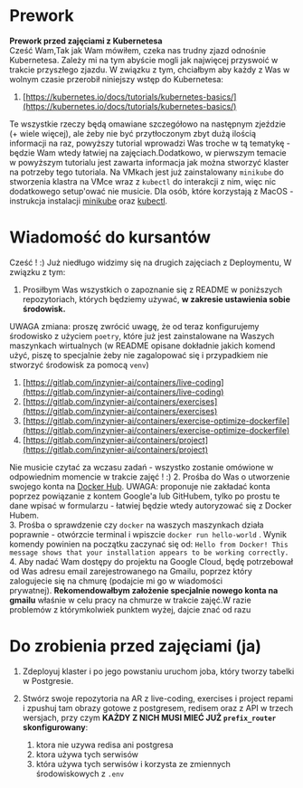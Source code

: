 

# Prework

**Prework przed zajęciami z Kubernetesa**  
Cześć Wam,Tak jak Wam mówiłem, czeka nas trudny zjazd odnośnie Kubernetesa. Zależy mi na tym abyście mogli jak najwięcej przyswoić w trakcie przyszłego zjazdu. W związku z tym, chciałbym aby każdy z Was w wolnym czasie przerobił niniejszy wstęp do Kubernetesa:

1. [https://kubernetes.io/docs/tutorials/kubernetes-basics/](https://kubernetes.io/docs/tutorials/kubernetes-basics/)

Te wszystkie rzeczy będą omawiane szczegółowo na następnym zjeździe (+ wiele więcej), ale żeby nie być przytłoczonym zbyt dużą ilością informacji na raz, powyższy tutorial wprowadzi Was troche w tą tematykę - będzie Wam wtedy łatwiej na zajęciach.Dodatkowo, w pierwszym temacie w powyższym tutorialu jest zawarta informacja jak można stworzyć klaster na potrzeby tego tutoriala. Na VMkach jest już zainstalowany `minikube` do stworzenia klastra na VMce wraz z `kubectl` do interakcji z nim, więc nic dodatkowego setup'ować nie musicie. Dla osób, które korzystają z MacOS - instrukcja instalacji [minikube](https://minikube.sigs.k8s.io/docs/start/) oraz [kubectl](https://kubernetes.io/docs/tasks/tools/install-kubectl-macos/#install-with-homebrew-on-macos).


# Wiadomość do kursantów

Cześć ! :) Już niedługo widzimy się na drugich zajęciach z Deploymentu, W związku z tym:

1. Prosiłbym Was wszystkich o zapoznanie się z README w poniższych repozytoriach, których będziemy używać, **w zakresie ustawienia sobie środowisk.**

UWAGA zmiana: proszę zwrócić uwagę, że od teraz konfigurujemy środowisko z użyciem `poetry`, które już jest zainstalowane na Waszych maszynkach wirtualnych (w README opisane dokładnie jakich komend użyć, piszę to specjalnie żeby nie zagalopować się i przypadkiem nie stworzyć środowisk za pomocą `venv`)

1. [https://gitlab.com/inzynier-ai/containers/live-coding](https://gitlab.com/inzynier-ai/containers/live-coding)
2. [https://gitlab.com/inzynier-ai/containers/exercises](https://gitlab.com/inzynier-ai/containers/exercises)
3. [https://gitlab.com/inzynier-ai/containers/exercise-optimize-dockerfile](https://gitlab.com/inzynier-ai/containers/exercise-optimize-dockerfile)
4. [https://gitlab.com/inzynier-ai/containers/project](https://gitlab.com/inzynier-ai/containers/project)

Nie musicie czytać za wczasu zadań - wszystko zostanie omówione w odpowiednim momencie w trakcie zajęć ! :) 2. Prośba do Was o utworzenie swojego konta na [Docker Hub](https://hub.docker.com/). UWAGA: proponuje nie zakładać konta poprzez powiązanie z kontem Google'a lub GitHubem, tylko po prostu te dane wpisać w formularzu - łatwiej będzie wtedy autoryzować się z Docker Hubem.  
3. Prośba o sprawdzenie czy `docker` na waszych maszynkach działa poprawnie - otwórzcie terminal i wpiszcie `docker run hello-world` . Wynik komendy powinien na początku zaczynać się od: `Hello from Docker! This message shows that your installation appears to be working correctly.`  
4. Aby nadać Wam dostępy do projektu na Google Cloud, będę potrzebował od Was adresu email zarejestrowanego na Gmailu, poprzez który zalogujecie się na chmurę (podajcie mi go w wiadomości prywatnej). **Rekomendowałbym założenie specjalnie nowego konta na gmailu** właśnie w celu pracy na chmurze w trakcie zajęć.W razie problemów z którymkolwiek punktem wyżej, dajcie znać od razu

# Do zrobienia przed zajęciami (ja)

  

1. Zdeployuj klaster i po jego powstaniu uruchom joba, który tworzy tabelki w Postgresie. 
       
3. Stwórz swoje repozytoria na AR z live-coding, exercises i project repami i zpushuj tam obrazy gotowe z postgresem, redisem oraz z API w trzech wersjach, przy czym **KAŻDY Z NICH MUSI MIEĆ JUŻ `prefix_router` skonfigurowany**: 
	1) ktora nie uzywa redisa ani postgresa 
	2) ktora używa tych serwisów 
	3) która używa tych serwisów i korzysta ze zmiennych środowiskowych z `.env`
    